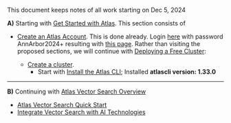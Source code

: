 This document keeps notes of all work starting on Dec 5, 2024

**A)** Starting with [Get Started with Atlas](https://www.mongodb.com/docs/atlas/getting-started/#get-started-with-atlas).
This section consists of 
- [Create an Atlas Account](https://www.mongodb.com/docs/atlas/tutorial/create-atlas-account/#create-an-service-account).
  This is done already. Login [here](https://account.mongodb.com/account/profile/overview) with password AnnArbor2024+ resulting with [this page](https://account.mongodb.com/account/profile/overview). Rather than visiting the proposed sections, we will continue with
  [Deploying a Free Cluster](https://www.mongodb.com/docs/atlas/tutorial/deploy-free-tier-cluster/#deploy-a-free-cluster):

  - [Create a cluster](https://www.mongodb.com/docs/atlas/tutorial/create-new-cluster/#create-a-cluster).
    - Start with [Install the Atlas CLI](https://www.mongodb.com/docs/atlas/cli/current/install-atlas-cli/); Installed **atlascli version: 1.33.0**


---
  
**B)** Continuing with [Atlas Vector Search Overview](https://www.mongodb.com/docs/atlas/atlas-vector-search/vector-search-overview/#atlas-vector-search-overview)
- [Atlas Vector Search Quick Start](https://www.mongodb.com/docs/atlas/atlas-vector-search/tutorials/vector-search-quick-start/#atlas-vector-search-quick-start)
- [Integrate Vector Search with AI Technologies](https://www.mongodb.com/docs/atlas/atlas-vector-search/ai-integrations/#integrate-vector-search-with-ai-technologies)
